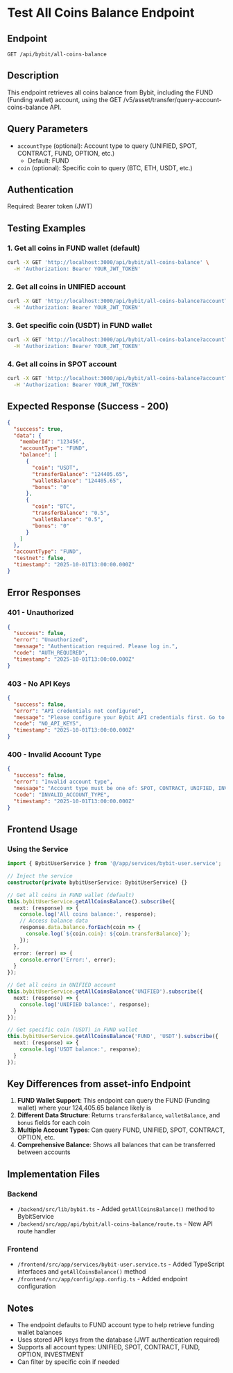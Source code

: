 # Test All Coins Balance Endpoint

## Endpoint
`GET /api/bybit/all-coins-balance`

## Description
This endpoint retrieves all coins balance from Bybit, including the FUND (Funding wallet) account, using the GET /v5/asset/transfer/query-account-coins-balance API.

## Query Parameters
- `accountType` (optional): Account type to query (UNIFIED, SPOT, CONTRACT, FUND, OPTION, etc.)
  - Default: FUND
- `coin` (optional): Specific coin to query (BTC, ETH, USDT, etc.)

## Authentication
Required: Bearer token (JWT)

## Testing Examples

### 1. Get all coins in FUND wallet (default)
```bash
curl -X GET 'http://localhost:3000/api/bybit/all-coins-balance' \
  -H 'Authorization: Bearer YOUR_JWT_TOKEN'
```

### 2. Get all coins in UNIFIED account
```bash
curl -X GET 'http://localhost:3000/api/bybit/all-coins-balance?accountType=UNIFIED' \
  -H 'Authorization: Bearer YOUR_JWT_TOKEN'
```

### 3. Get specific coin (USDT) in FUND wallet
```bash
curl -X GET 'http://localhost:3000/api/bybit/all-coins-balance?accountType=FUND&coin=USDT' \
  -H 'Authorization: Bearer YOUR_JWT_TOKEN'
```

### 4. Get all coins in SPOT account
```bash
curl -X GET 'http://localhost:3000/api/bybit/all-coins-balance?accountType=SPOT' \
  -H 'Authorization: Bearer YOUR_JWT_TOKEN'
```

## Expected Response (Success - 200)
```json
{
  "success": true,
  "data": {
    "memberId": "123456",
    "accountType": "FUND",
    "balance": [
      {
        "coin": "USDT",
        "transferBalance": "124405.65",
        "walletBalance": "124405.65",
        "bonus": "0"
      },
      {
        "coin": "BTC",
        "transferBalance": "0.5",
        "walletBalance": "0.5",
        "bonus": "0"
      }
    ]
  },
  "accountType": "FUND",
  "testnet": false,
  "timestamp": "2025-10-01T13:00:00.000Z"
}
```

## Error Responses

### 401 - Unauthorized
```json
{
  "success": false,
  "error": "Unauthorized",
  "message": "Authentication required. Please log in.",
  "code": "AUTH_REQUIRED",
  "timestamp": "2025-10-01T13:00:00.000Z"
}
```

### 403 - No API Keys
```json
{
  "success": false,
  "error": "API credentials not configured",
  "message": "Please configure your Bybit API credentials first. Go to Settings to add your API keys.",
  "code": "NO_API_KEYS",
  "timestamp": "2025-10-01T13:00:00.000Z"
}
```

### 400 - Invalid Account Type
```json
{
  "success": false,
  "error": "Invalid account type",
  "message": "Account type must be one of: SPOT, CONTRACT, UNIFIED, INVESTMENT, OPTION, FUND",
  "code": "INVALID_ACCOUNT_TYPE",
  "timestamp": "2025-10-01T13:00:00.000Z"
}
```

## Frontend Usage

### Using the Service
```typescript
import { BybitUserService } from '@/app/services/bybit-user.service';

// Inject the service
constructor(private bybitUserService: BybitUserService) {}

// Get all coins in FUND wallet (default)
this.bybitUserService.getAllCoinsBalance().subscribe({
  next: (response) => {
    console.log('All coins balance:', response);
    // Access balance data
    response.data.balance.forEach(coin => {
      console.log(`${coin.coin}: ${coin.transferBalance}`);
    });
  },
  error: (error) => {
    console.error('Error:', error);
  }
});

// Get all coins in UNIFIED account
this.bybitUserService.getAllCoinsBalance('UNIFIED').subscribe({
  next: (response) => {
    console.log('UNIFIED balance:', response);
  }
});

// Get specific coin (USDT) in FUND wallet
this.bybitUserService.getAllCoinsBalance('FUND', 'USDT').subscribe({
  next: (response) => {
    console.log('USDT balance:', response);
  }
});
```

## Key Differences from asset-info Endpoint

1. **FUND Wallet Support**: This endpoint can query the FUND (Funding wallet) where your 124,405.65 balance likely is
2. **Different Data Structure**: Returns `transferBalance`, `walletBalance`, and `bonus` fields for each coin
3. **Multiple Account Types**: Can query FUND, UNIFIED, SPOT, CONTRACT, OPTION, etc.
4. **Comprehensive Balance**: Shows all balances that can be transferred between accounts

## Implementation Files

### Backend
- `/backend/src/lib/bybit.ts` - Added `getAllCoinsBalance()` method to BybitService
- `/backend/src/app/api/bybit/all-coins-balance/route.ts` - New API route handler

### Frontend
- `/frontend/src/app/services/bybit-user.service.ts` - Added TypeScript interfaces and `getAllCoinsBalance()` method
- `/frontend/src/app/config/app.config.ts` - Added endpoint configuration

## Notes
- The endpoint defaults to FUND account type to help retrieve funding wallet balances
- Uses stored API keys from the database (JWT authentication required)
- Supports all account types: UNIFIED, SPOT, CONTRACT, FUND, OPTION, INVESTMENT
- Can filter by specific coin if needed
